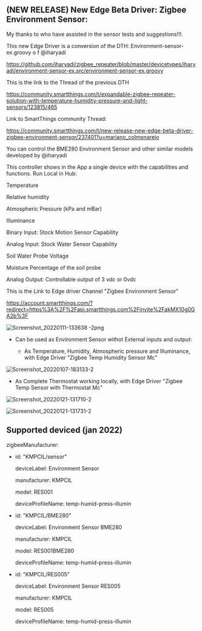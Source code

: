 ## (NEW RELEASE) New Edge Beta Driver: Zigbee Environment Sensor:

My thanks to who have assisted in the sensor tests and suggestions!!!.

This new Edge Driver is a conversion of the DTH: Environment-sensor-ex.groovy o f @iharyadi

https://github.com/iharyadi/zigbee_repeater/blob/master/devicetypes/iharyadi/environment-sensor-ex.src/environment-sensor-ex.groovy

This is the link to the Thread of the previous DTH

https://community.smartthings.com/t/expandable-zigbee-repeater-solution-with-temperature-humidity-pressure-and-light-sensors/123815/465

Link to SmartThings community Thread:

https://community.smartthings.com/t/new-release-new-edge-beta-driver-zigbee-environment-sensor/237401?u=mariano_colmenarejo

You can control the BME280 Environment Sensor and other similar models developed by @iharyadi

This controller shows in the App a single device with the capabilities and functions. Run Local in Hub:

Temperature

Relative humidity

Atmospheric Pressure (kPa and mBar)

Illuminance

Binary Input: Stock Motion Sensor Capability

Analog Input: Stock Water Sensor Capability

Soil Water Probe Voltage

Moisture Percentage of the soil probe

Analog Output: Controllable output of 3 vdc or 0vdc

This is the Link to Edge driver Channel
"Zigbee Environment Sensor"

https://account.smartthings.com/?redirect=https%3A%2F%2Fapi.smartthings.com%2Finvite%2FakMX10g0GA2b%3F

![Screenshot_20220111-133638 -2png](https://user-images.githubusercontent.com/74271621/150535523-ceb1295b-d6cf-43d2-9fc4-4ec91190cee2.png)



- Can be used as Environment Sensor withot External inputs and output:

    -  As Temperature, Humidity, Atmospheric pressure and Illuminance, with Edge Driver "Zigbee Temp Humidity Sensor Mc"
    
![Screenshot_20220107-183133-2](https://user-images.githubusercontent.com/74271621/150535340-65674c3f-678e-4bfb-86d5-958b57716bf6.png)


- As Complete Thermostat working locally, with Edge Driver "Zigbee Temp Sensor with Thermostat Mc"

![Screenshot_20220121-131710-2](https://user-images.githubusercontent.com/74271621/150535904-588d5fc3-0f13-410a-b1a0-9d3f748b2294.png)

![Screenshot_20220121-131731-2](https://user-images.githubusercontent.com/74271621/150535945-5a0072e6-b370-4db3-881e-820ad37ff168.png)


## Supported deviced (jan 2022)

zigbeeManufacturer:

  - id: "KMPCIL/sensor"

    deviceLabel: Environment Sensor

    manufacturer: KMPCIL

    model: RES001

    deviceProfileName: temp-humid-press-illumin

  - id: "KMPCIL/BME280"

    deviceLabel: Environment Sensor BME280

    manufacturer: KMPCIL

    model: RES001BME280

    deviceProfileName: temp-humid-press-illumin

  - id: "KMPCIL/RES005"

    deviceLabel: Environment Sensor RES005

    manufacturer: KMPCIL

    model: RES005
    
    deviceProfileName: temp-humid-press-illumin
